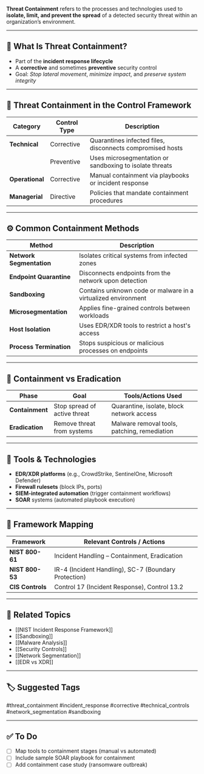 **Threat Containment** refers to the processes and technologies used to **isolate, limit, and prevent the spread** of a detected security threat within an organization’s environment.

---

## 🎯 What Is Threat Containment?

- Part of the **incident response lifecycle**
- A **corrective** and sometimes **preventive** security control
- Goal: *Stop lateral movement*, *minimize impact*, and *preserve system integrity*

---

## 🧱 Threat Containment in the Control Framework

| Category         | Control Type     | Description                                              |
|------------------|------------------|----------------------------------------------------------|
| **Technical**     | Corrective       | Quarantines infected files, disconnects compromised hosts|
|                  | Preventive       | Uses microsegmentation or sandboxing to isolate threats  |
| **Operational**   | Corrective       | Manual containment via playbooks or incident response    |
| **Managerial**    | Directive        | Policies that mandate containment procedures              |

---

## ⚙️ Common Containment Methods

| Method                        | Description                                                              |
|-------------------------------|--------------------------------------------------------------------------|
| **Network Segmentation**       | Isolates critical systems from infected zones                            |
| **Endpoint Quarantine**        | Disconnects endpoints from the network upon detection                    |
| **Sandboxing**                 | Contains unknown code or malware in a virtualized environment            |
| **Microsegmentation**          | Applies fine-grained controls between workloads                          |
| **Host Isolation**             | Uses EDR/XDR tools to restrict a host's access                           |
| **Process Termination**        | Stops suspicious or malicious processes on endpoints                     |

---

## 🔄 Containment vs Eradication

| Phase             | Goal                                      | Tools/Actions Used                           |
|-------------------|--------------------------------------------|-----------------------------------------------|
| **Containment**    | Stop spread of active threat               | Quarantine, isolate, block network access     |
| **Eradication**    | Remove threat from systems                 | Malware removal tools, patching, remediation  |

---

## 🧰 Tools & Technologies

- **EDR/XDR platforms** (e.g., CrowdStrike, SentinelOne, Microsoft Defender)
- **Firewall rulesets** (block IPs, ports)
- **SIEM-integrated automation** (trigger containment workflows)
- **SOAR** systems (automated playbook execution)

---

## 🧭 Framework Mapping

| Framework        | Relevant Controls / Actions                   |
|------------------|-----------------------------------------------|
| **NIST 800-61**   | Incident Handling – Containment, Eradication |
| **NIST 800-53**   | IR-4 (Incident Handling), SC-7 (Boundary Protection) |
| **CIS Controls**  | Control 17 (Incident Response), Control 13.2 |

---

## 🔗 Related Topics

- [[NIST Incident Response Framework]]
- [[Sandboxing]]
- [[Malware Analysis]]
- [[Security Controls]]
- [[Network Segmentation]]
- [[EDR vs XDR]]

---

## 🏷 Suggested Tags

#threat_containment #incident_response #corrective #technical_controls #network_segmentation #sandboxing

---

## ✅ To Do

- [ ] Map tools to containment stages (manual vs automated)
- [ ] Include sample SOAR playbook for containment
- [ ] Add containment case study (ransomware outbreak)
